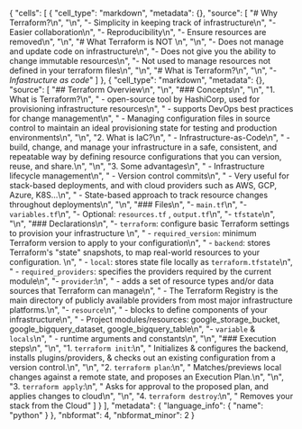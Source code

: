 {
 "cells": [
  {
   "cell_type": "markdown",
   "metadata": {},
   "source": [
    "# Why Terraform?\n",
    "\n",
    "- Simplicity in keeping track of infrastructure\n",
    "- Easier collaboration\n",
    "- Reproducibility\n",
    "- Ensure resources are removed\n",
    "\n",
    "# What Terraform is NOT \n",
    "\n",
    "- Does not manage and update code on infrastructure\n",
    "- Does not give you the ability to change immutable resources\n",
    "- Not used to manage resources not defined in your terraform files\n",
    "\n",
    "# What is Terraform?\n",
    "\n",
    "- *Infastructure as code*"
   ]
  },
  {
   "cell_type": "markdown",
   "metadata": {},
   "source": [
    "## Terraform Overview\n",
    "\n",
    "### Concepts\n",
    "\n",
    "1. What is Terraform?\n",
    "    - open-source tool by HashiCorp, used for provisioning infrastructure resources\n",
    "    - supports DevOps best practices for change management\n",
    "    - Managing configuration files in source control to maintain an ideal provisioning state for testing and production environments\n",
    "\n",
    "2. What is IaC?\n",
    "     - Infrastructure-as-Code\n",
    "     - build, change, and manage your infrastructure in a safe, consistent, and repeatable way by defining resource configurations that you can version, reuse, and share.\n",
    "\n",
    "3. Some advantages\n",
    "    - Infrastructure lifecycle management\n",
    "    - Version control commits\n",
    "    - Very useful for stack-based deployments, and with cloud providers such as AWS, GCP, Azure, K8S…\n",
    "    - State-based approach to track resource changes throughout deployments\n",
    "\n",
    "### Files\n",
    "- `main.tf`\n",
    "- `variables.tf`\n",
    "- Optional: `resources.tf` , `output.tf`\n",
    "- `tfstate`\n",
    "\n",
    "### Declarations\n",
    "- `terraform`: configure basic Terraform settings to provision your infrastructure \n",
    "    - `required_version`: minimum Terraform version to apply to your configuration\n",
    "    - `backend`: stores Terraform's \"state\" snapshots, to map real-world resources to your configuration. \n",
    "        - `local`: stores state file locally as `terraform.tfstate`\n",
    "    - `required_providers`: specifies the providers required by the current module\n",
    "- `provider`:\n",
    "    - adds a set of resource types and/or data sources that Terraform can manage\n",
    "    - The Terraform Registry is the main directory of publicly available providers from most major infrastructure platforms.\n",
    "- `resource`\n",
    "    - blocks to define components of your infrastructure\n",
    "    - Project modules/resources: google_storage_bucket, google_bigquery_dataset, google_bigquery_table\n",
    "- `variable` & `locals`\n",
    "    - runtime arguments  and constants\n",
    "\n",
    "### Execution steps\n",
    "\n",
    "1. `terraform init`:\n",
    "    Initializes & configures the backend, installs plugins/providers, & checks out an existing configuration from a version control.\n",
    "\n",
    "2. `terraform plan`:\n",
    "    Matches/previews local changes against a remote state, and proposes an Execution Plan.\n",
    "\n",
    "3. `terraform apply`:\n",
    "    Asks for approval to the proposed plan, and applies changes to cloud\n",
    "\n",
    "4. `terraform destroy`:\n",
    "    Removes your stack from the Cloud"
   ]
  }
 ],
 "metadata": {
  "language_info": {
   "name": "python"
  }
 },
 "nbformat": 4,
 "nbformat_minor": 2
}
